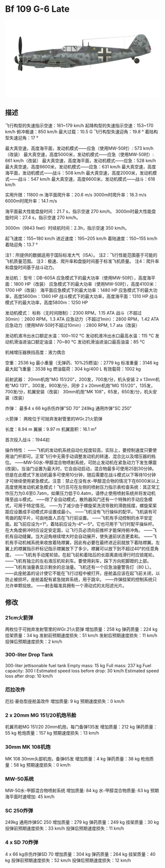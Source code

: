 ﻿# Bf 109 G-6 Late

![bf109g6late](../images/bf109g6late.png)

## 描述

飞行构型的失速指示空速：161~179 km/h
起降构型的失速指示空速：153~170 km/h
俯冲极速：850 km/h
最大过载：10.5 G
飞行构型失速迎角：19.8 °
着陆构型失速迎角：17 °

最大真空速，高度海平面，发动机模式——应急（使用MW-50时）: 573 km/h（改装）
最大真空速，高度5000米，发动机模式——应急（使用MW-50时）: 661 km/h（改装）
最大真空速，高度海平面，发动机模式——应急：528 km/h
最大真空速，高度6600米，发动机模式——应急：631 km/h
最大真空速，高度海平面，发动机模式——战斗：508 km/h
最大真空速，高度2000米，发动机模式——战斗：547 km/h
最大真空速，高度6600米，发动机模式——战斗：618 km/h

实用升限：11800 m
海平面爬升率：20.6 m/s
3000m时爬升率：18.3 m/s
6000m时爬升率：14.1 m/s

海平面最大性能盘旋时间：21.7 s，指示空速 270 km/h。
3000m时最大性能盘旋时间：27.4 s，指示空速 270 km/h。

3000m（9843 feet）时续航时间：2.3h，指示空速 350 km/h。

起飞速度：155~180 km/h
进近速度：195~205 km/h
着陆速度：150~155 km/h
着陆迎角：13.7 °

注1：所提供的数据适用于国际标准大气（ISA）。
注2：飞行性能范围基于可能的飞机质量范围。
注3：极速、爬升率和盘旋时间基于标准飞机质量。
注4：爬升率和盘旋时间基于战斗动力。

发动机：
型号：DB-605A
应急模式下的最大功率（使用MW-50时），高度海平面：1800 HP（改装）
应急模式下的最大功率（使用MW-50时），高度4100米：1700 HP（改装）
海平面应急模式下的最大功率：1480 HP
应急模式下的最大功率，高度5600m：1360 HP
战斗模式下的最大功率，高度海平面：1310 HP
战斗模式下的最大功率，高度5800m：1250 HP

发动机模式：
标称（无时间限制）：2300 RPM，1.15 ATA
战斗（不超过30min）：2600 RPM，1.3 ATA
应急动力（不超过1min）：2800 RPM，1.42 ATA
应急动力（使用MW-50时不超过10min）: 2800 RPM, 1.7 ata（改装）

发动机液冷出水口额定水温：100~102 °C
发动机液冷出水口最高水温：115 °C
发动机滑油进油口额定油温：70~80 °C
发动机滑油进油口最高油温：85 °C

机械增压器换挡高度：液力偶合 

空重：2536 kg
最小重量（无弹药、10%25燃油）：2779 kg
标准重量：3146 kg
最大起飞重量：3538 kg
燃油载荷：304 kg/400 L
有效载荷：1002 kg

前射武器：
20mm机炮"MG 151/20"，200发，700发/分，机头安装
2 x 13mm机枪"MG 131"，300发，900发/分，同步
2 x 20mm机炮"MG 151/20"，135发，700发/分，机翼安装（改装）
30mm机炮"MK 108"，65发，650发/分，机头安装（改装）

炸弹：
最多4 x 66 kg杀伤炸弹"SD 70"
249kg 通用炸弹"SC 250"

火箭弹：
两枚位于可抛弃发射管里的WGr.21火箭弹

长度：8.94 m
翼展：9.97 m
机翼面积：16.1 m²

首次投入战斗：1944初

操作特性：
——飞机的发动机系统自动化程度较高，实际上，要控制速度只要使用油门杆即可。正常飞行中无需手动调整发动机的转速、混合比以及增压器的档位。
——MW-50水-甲醇混合物喷射系统，可防止发动机在紧急动力下发生爆震(改装)。当油门设置为最大时，它会自动启动，混合物最多可使用25到30分钟。但是在此模式下发动机最多可使用10分钟，随后需要在战斗模式以下等待10分钟才可继续使用紧急模式。注意：禁止在没有水-甲醇混合物的情况下在6000米以上高度使用发动机紧急模式！飞行员可在左侧的喷射压力指示表检查系统：其正常工作压力为0.6至0.7atm，如果压力低于0.4atm，请停止使用喷射系统并将发动机降至战斗模式。
——除了全自动模式，散热器风门还有一个特殊的手动应急模式，可用于特定情况。
——为了减少由于螺旋桨洗流导致的滑跑摇摆，螺旋桨桨距应设置成手动模式并设置成最小。
——飞机没有飞行操纵的配平。飞机装有可弯曲的配平片，可由地面人员在飞行前设置。
——飞机有手动控制的水平安定面。起飞前应设为+1°，着陆前应设为-4°~-5°。它也可用于飞行时配平操纵杆。在大角度俯冲时应设定安定面，让飞行员必须向前推杆才能保持俯冲角。
——飞机有自动缝翼。当大迎角继续增大时会自动展开，使失速前状态更柔和。
——飞机有手动机械系统来收放着陆襟翼，因此有必要在最终进近前就放下着陆襟翼。左翼上的襟翼指示杆标记指示襟翼放下了多少。襟翼可以放下到不超过40°的任意角度。
——飞机有手动尾轮锁。在起飞前和着陆后的长距离直线滑行时应锁尾轮。
——飞机有独立的左右液压机轮刹车。要使用刹车，踩下方向舵脚蹬的上部。
——飞机有油量表显示剩余的总油量。飞机还有一个应急油量警告灯（80 L）。
——此座舱盖的设计使它不能在飞行过程中被打开。座舱盖应该在起飞前关闭，以防止被损坏。座舱盖配有紧急抛弃系统，用于跳伞。
——炸弹挂架的控制系统只允许单颗投放。
——射击瞄准具拥有一个滑动式的太阳滤光片。

## 修改


### 21cm火箭弹

两枚位于可抛弃发射管里的WGr.21火箭弹
增加质量：258 kg
弹药质量：224 kg
挂架质量：34 kg
发射前预期速度损失：51 km/h
发射后预期速度损失：11 km/h
投弹后预期速度损失：2 km/h

### 300-liter Drop Tank

300-liter jettisonable fuel tank
Empty mass: 15 kg
Full mass: 237 kg
Fuel capacity: 300 l
Estimated speed loss before drop: 30 km/h
Estimated speed loss after drop: 10 km/h

### 厄拉改件

厄拉·豪伯型座舱盖改件
增加质量: 9 kg
预期速度损失：0 km/h

### 2 x 20mm MG 151/20机炮吊舱

机翼吊舱MG 151/20 20mm机炮，每门备弹135发
增加质量：212 kg
弹药质量：55 kg
枪炮质量：157 kg
预期速度损失：13 km/h

### 30mm MK 108机炮

MK 108 30mm头部机炮，备弹65发
增加质量：4 kg
弹药质量：38 kg
枪炮质量：58 kg
预期速度损失：0 km/h

### MW-50系统

MW-50水-甲醇混合物喷射系统
增加质量: 84 kg
水-甲醇混合物质量: 63 kg
预期海平面时速增加: 45 km/h


### SC 250炸弹

249kg 通用炸弹SC 250
增加质量：279 kg
弹药质量：249 kg
挂架质量：30 kg
投弹前预期速度损失：33 km/h
投弹后预期速度损失：11 km/h

### 4 x SD 70炸弹

4 x 66 kg杀伤炸弹SD 70
增加质量：304 kg
弹药质量：264 kg
挂架质量：40 kg
投弹前预期速度损失：52 km/h
投弹后预期速度损失：12 km/h